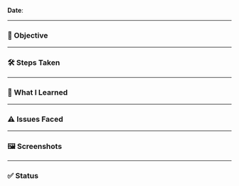 **Date**: 

---

### 🎯 Objective



---

### 🛠️ Steps Taken


---

### 🧠 What I Learned



---

### ⚠️ Issues Faced



---

### 🖼️ Screenshots


---

### ✅ Status

